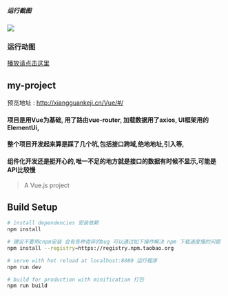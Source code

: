 
##### 运行截图

![](http://gf95.cn/img/chedui/ScreenGif.gif)

### 运行动图    

[播放请点击这里](http://gf95.cn/img/chedui/ScreenGif.gif)   

## my-project   

预览地址 : http://xiangguankeji.cn/Vue/#/  

#### 项目是用Vue为基础, 用了路由vue-router, 加载数据用了axios, UI框架用的ElementUi,

#### 整个项目开发起来算是踩了几个坑,包括接口跨域,绝地地址,引入等,

#### 组件化开发还是挺开心的,唯一不足的地方就是接口的数据有时候不显示,可能是API比较慢

> A Vue.js project

## Build Setup    

``` bash
# install dependencies 安装依赖
npm install

# 建议不要用cnpm安装 会有各种诡异的bug 可以通过如下操作解决 npm 下载速度慢的问题
npm install --registry=https://registry.npm.taobao.org

# serve with hot reload at localhost:8080 运行程序
npm run dev

# build for production with minification 打包  
npm run build                          
     

